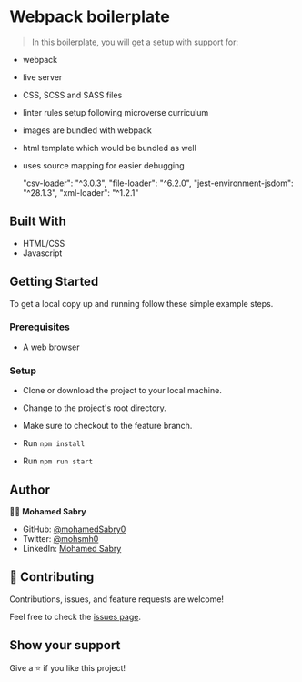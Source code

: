 # Webpack boilerplate

> In this boilerplate, you will get a setup with support for:
- webpack
- live server
- CSS, SCSS and SASS files
- linter rules setup following microverse curriculum
- images are bundled with webpack
- html template which would be bundled as well
- uses source mapping for easier debugging


    "csv-loader": "^3.0.3",
    "file-loader": "^6.2.0",
    "jest-environment-jsdom": "^28.1.3",
    "xml-loader": "^1.2.1"



## Built With

- HTML/CSS
- Javascript

## Getting Started

To get a local copy up and running follow these simple example steps.

### Prerequisites

- A web browser

### Setup

- Clone or download the project to your local machine.

- Change to the project's root directory.

- Make sure to checkout to the feature branch.

- Run `npm install`

- Run `npm run start`


## Author

👩‍💻 **Mohamed Sabry**

- GitHub: [@mohamedSabry0](https://github.com/mohamedSabry0)
- Twitter: [@mohsmh0](https://twitter.com/mohsmh0)
- LinkedIn: [Mohamed Sabry](https://linkedin.com/in/mohamed-sabry0/)

## 🤝 Contributing

Contributions, issues, and feature requests are welcome!

Feel free to check the [issues page](issues/).

## Show your support

Give a ⭐️ if you like this project!
